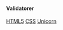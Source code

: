 #### Validatorer

<p>
    <a href="http://validator.w3.org/check/referer" target="_blank">HTML5</a>
    <a href="http://jigsaw.w3.org/css-validator/check/referer" target="_blank">CSS</a>
    <a href="http://validator.w3.org/unicorn/check?ucn_uri=referer&amp;ucn_task=conformance" target="_blank">Unicorn</a>

</p>
